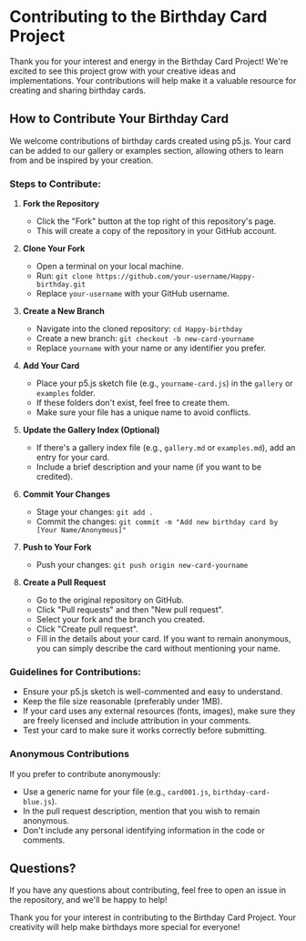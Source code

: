 # Contributing to the Birthday Card Project

Thank you for your interest and energy in the Birthday Card Project! We're excited to see this project grow with your creative ideas and implementations. Your contributions will help make it a valuable resource for creating and sharing birthday cards.

## How to Contribute Your Birthday Card

We welcome contributions of birthday cards created using p5.js. Your card can be added to our gallery or examples section, allowing others to learn from and be inspired by your creation.

### Steps to Contribute:

1. **Fork the Repository**
   - Click the "Fork" button at the top right of this repository's page.
   - This will create a copy of the repository in your GitHub account.

2. **Clone Your Fork**
   - Open a terminal on your local machine.
   - Run: `git clone https://github.com/your-username/Happy-birthday.git`
   - Replace `your-username` with your GitHub username.

3. **Create a New Branch**
   - Navigate into the cloned repository: `cd Happy-birthday`
   - Create a new branch: `git checkout -b new-card-yourname`
   - Replace `yourname` with your name or any identifier you prefer.

4. **Add Your Card**
   - Place your p5.js sketch file (e.g., `yourname-card.js`) in the `gallery` or `examples` folder.
   - If these folders don't exist, feel free to create them.
   - Make sure your file has a unique name to avoid conflicts.

5. **Update the Gallery Index (Optional)**
   - If there's a gallery index file (e.g., `gallery.md` or `examples.md`), add an entry for your card.
   - Include a brief description and your name (if you want to be credited).

6. **Commit Your Changes**
   - Stage your changes: `git add .`
   - Commit the changes: `git commit -m "Add new birthday card by [Your Name/Anonymous]"`

7. **Push to Your Fork**
   - Push your changes: `git push origin new-card-yourname`

8. **Create a Pull Request**
   - Go to the original repository on GitHub.
   - Click "Pull requests" and then "New pull request".
   - Select your fork and the branch you created.
   - Click "Create pull request".
   - Fill in the details about your card. If you want to remain anonymous, you can simply describe the card without mentioning your name.

### Guidelines for Contributions:

- Ensure your p5.js sketch is well-commented and easy to understand.
- Keep the file size reasonable (preferably under 1MB).
- If your card uses any external resources (fonts, images), make sure they are freely licensed and include attribution in your comments.
- Test your card to make sure it works correctly before submitting.

### Anonymous Contributions

If you prefer to contribute anonymously:
- Use a generic name for your file (e.g., `card001.js`, `birthday-card-blue.js`).
- In the pull request description, mention that you wish to remain anonymous.
- Don't include any personal identifying information in the code or comments.

## Questions?

If you have any questions about contributing, feel free to open an issue in the repository, and we'll be happy to help!

Thank you for your interest in contributing to the Birthday Card Project. Your creativity will help make birthdays more special for everyone!
